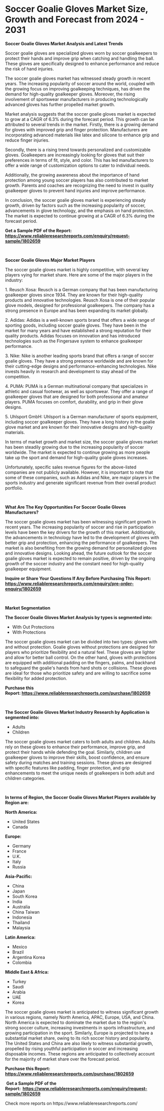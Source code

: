 <p><h1>Soccer Goalie Gloves Market Size, Growth and Forecast from 2024 - 2031</h1></p><p><strong>Soccer Goalie Gloves Market Analysis and Latest Trends</strong></p>
<p><p>Soccer goalie gloves are specialized gloves worn by soccer goalkeepers to protect their hands and improve grip when catching and handling the ball. These gloves are specifically designed to enhance performance and reduce the risk of hand injuries.</p><p>The soccer goalie gloves market has witnessed steady growth in recent years. The increasing popularity of soccer around the world, coupled with the growing focus on improving goalkeeping techniques, has driven the demand for high-quality goalkeeper gloves. Moreover, the rising involvement of sportswear manufacturers in producing technologically advanced gloves has further propelled market growth.</p><p>Market analysis suggests that the soccer goalie gloves market is expected to grow at a CAGR of 6.3% during the forecast period. This growth can be attributed to several trends in the market. Firstly, there is a growing demand for gloves with improved grip and finger protection. Manufacturers are incorporating advanced materials like latex and silicone to enhance grip and reduce finger injuries.</p><p>Secondly, there is a rising trend towards personalized and customizable gloves. Goalkeepers are increasingly looking for gloves that suit their preferences in terms of fit, style, and color. This has led manufacturers to offer a wide range of customization options to cater to individual needs.</p><p>Additionally, the growing awareness about the importance of hand protection among young soccer players has also contributed to market growth. Parents and coaches are recognizing the need to invest in quality goalkeeper gloves to prevent hand injuries and improve performance.</p><p>In conclusion, the soccer goalie gloves market is experiencing steady growth, driven by factors such as the increasing popularity of soccer, advancements in glove technology, and the emphasis on hand protection. The market is expected to continue growing at a CAGR of 6.3% during the forecast period.</p></p>
<p><strong>Get a Sample PDF of the Report:&nbsp; <a href="https://www.reliableresearchreports.com/enquiry/request-sample/1802659">https://www.reliableresearchreports.com/enquiry/request-sample/1802659</a></strong></p>
<p>&nbsp;</p>
<p><strong>Soccer Goalie Gloves Major Market Players</strong></p>
<p><p>The soccer goalie gloves market is highly competitive, with several key players vying for market share. Here are some of the major players in the industry:</p><p>1. Reusch Xosa: Reusch is a German company that has been manufacturing goalkeeper gloves since 1934. They are known for their high-quality products and innovative technologies. Reusch Xosa is one of their popular glove models, designed for professional goalkeepers. The company has a strong presence in Europe and has been expanding its market globally.</p><p>2. Adidas: Adidas is a well-known sports brand that offers a wide range of sporting goods, including soccer goalie gloves. They have been in the market for many years and have established a strong reputation for their quality products. Adidas focuses on innovation and has introduced technologies such as the Fingersave system to enhance goalkeeper performance.</p><p>3. Nike: Nike is another leading sports brand that offers a range of soccer goalie gloves. They have a strong presence worldwide and are known for their cutting-edge designs and performance-enhancing technologies. Nike invests heavily in research and development to stay ahead of the competition.</p><p>4. PUMA: PUMA is a German multinational company that specializes in athletic and casual footwear, as well as sportswear. They offer a range of goalkeeper gloves that are designed for both professional and amateur players. PUMA focuses on comfort, durability, and grip in their glove designs.</p><p>5. Uhlsport GmbH: Uhlsport is a German manufacturer of sports equipment, including soccer goalkeeper gloves. They have a long history in the goalie glove market and are known for their innovative designs and high-quality materials.</p><p>In terms of market growth and market size, the soccer goalie gloves market has been steadily growing due to the increasing popularity of soccer worldwide. The market is expected to continue growing as more people take up the sport and demand for high-quality goalie gloves increases.</p><p>Unfortunately, specific sales revenue figures for the above-listed companies are not publicly available. However, it is important to note that some of these companies, such as Adidas and Nike, are major players in the sports industry and generate significant revenue from their overall product portfolio.</p></p>
<p>&nbsp;</p>
<p><strong>What Are The Key Opportunities For Soccer Goalie Gloves Manufacturers?</strong></p>
<p><p>The soccer goalie gloves market has been witnessing significant growth in recent years. The increasing popularity of soccer and rise in participation levels have been the key drivers for the growth of this market. Additionally, the advancements in technology have led to the development of gloves with better grip and protection, enhancing the performance of goalkeepers. The market is also benefiting from the growing demand for personalized gloves and innovative designs. Looking ahead, the future outlook for the soccer goalie gloves market is expected to remain positive, driven by the ongoing growth of the soccer industry and the constant need for high-quality goalkeeper equipment.</p></p>
<p><strong>Inquire or Share Your Questions If Any Before Purchasing This Report: <a href="https://www.reliableresearchreports.com/enquiry/pre-order-enquiry/1802659">https://www.reliableresearchreports.com/enquiry/pre-order-enquiry/1802659</a></strong></p>
<p>&nbsp;</p>
<p><strong>Market Segmentation</strong></p>
<p><strong>The Soccer Goalie Gloves Market Analysis by types is segmented into:</strong></p>
<p><ul><li>With Out Protections</li><li>With Protections</li></ul></p>
<p><p>The soccer goalie gloves market can be divided into two types: gloves with and without protection. Goalie gloves without protections are designed for players who prioritize flexibility and a natural feel. These gloves are lighter and allow for better ball control. On the other hand, gloves with protections are equipped with additional padding on the fingers, palms, and backhand to safeguard the goalie's hands from hard shots or collisions. These gloves are ideal for those who prioritize safety and are willing to sacrifice some flexibility for added protection.</p></p>
<p><strong>Purchase this Report:&nbsp;<a href="https://www.reliableresearchreports.com/purchase/1802659">https://www.reliableresearchreports.com/purchase/1802659</a></strong></p>
<p>&nbsp;</p>
<p><strong>The Soccer Goalie Gloves Market Industry Research by Application is segmented into:</strong></p>
<p><ul><li>Adults</li><li>Children</li></ul></p>
<p><p>The soccer goalie gloves market caters to both adults and children. Adults rely on these gloves to enhance their performance, improve grip, and protect their hands while defending the goal. Similarly, children use goalkeeper gloves to improve their skills, boost confidence, and ensure safety during matches and training sessions. These gloves are designed with specific features like padding, finger protection, and grip enhancements to meet the unique needs of goalkeepers in both adult and children categories.</p></p>
<p>&nbsp;</p>
<p><strong>In terms of Region, the Soccer Goalie Gloves Market Players available by Region are:</strong></p>
<p>
    <p> <strong> North America: </strong>
        <ul>
            <li>United States</li>
            <li>Canada</li>
        </ul>
        </p> 
    <p> <strong> Europe: </strong>
        <ul>
            <li>Germany</li>
            <li>France</li>
            <li>U.K.</li>
            <li>Italy</li>
            <li>Russia</li>
        </ul>
        </p> 
    <p> <strong> Asia-Pacific: </strong>
        <ul>
            <li>China</li>
            <li>Japan</li>
            <li>South Korea</li>
            <li>India</li>
            <li>Australia</li>
            <li>China Taiwan</li>
            <li>Indonesia</li>
            <li>Thailand</li>
            <li>Malaysia</li>
        </ul>
        </p> 
    <p> <strong> Latin America: </strong>
        <ul>
            <li>Mexico</li>
            <li>Brazil</li>
            <li>Argentina Korea</li>
            <li>Colombia</li>
        </ul>
        </p> 
    <p> <strong> Middle East & Africa: </strong>
        <ul>
            <li>Turkey</li>
            <li>Saudi</li>
            <li>Arabia</li>
            <li>UAE</li>
            <li>Korea</li>
        </ul>
    </p>
    </p>
<p><p>The soccer goalie gloves market is anticipated to witness significant growth in various regions, namely North America, APAC, Europe, USA, and China. North America is expected to dominate the market due to the region's strong soccer culture, increasing investments in sports infrastructure, and growing participation in the sport. Similarly, Europe is projected to have a substantial market share, owing to its rich soccer history and popularity. The United States and China are also likely to witness substantial growth, propelled by rising youthful participation in soccer and increasing disposable incomes. These regions are anticipated to collectively account for the majority of market share over the forecast period.</p></p>
<p><strong>Purchase this Report: <a href="https://www.reliableresearchreports.com/purchase/1802659">https://www.reliableresearchreports.com/purchase/1802659</a></strong></p>
<p>&nbsp;<strong>Get a Sample PDF of the Report:&nbsp;&nbsp;<a href="https://www.reliableresearchreports.com/enquiry/request-sample/1802659">https://www.reliableresearchreports.com/enquiry/request-sample/1802659</a></strong></p>
<p><strong></strong></p>
<p>Check more reports on https://www.reliableresearchreports.com/</p>
